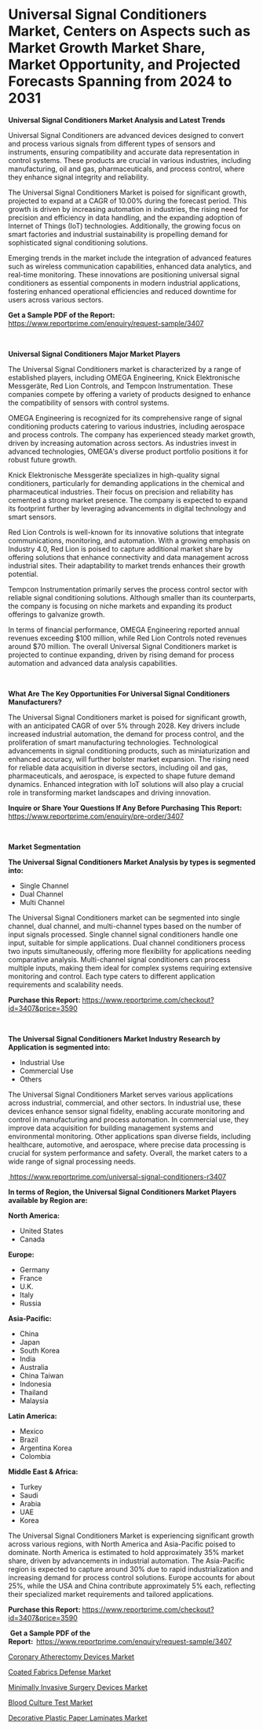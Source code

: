 <p><h1>Universal Signal Conditioners Market, Centers on Aspects such as Market Growth Market Share, Market Opportunity, and Projected Forecasts Spanning from 2024 to 2031</h1></p><p><strong>Universal Signal Conditioners Market Analysis and Latest Trends</strong></p>
<p><p>Universal Signal Conditioners are advanced devices designed to convert and process various signals from different types of sensors and instruments, ensuring compatibility and accurate data representation in control systems. These products are crucial in various industries, including manufacturing, oil and gas, pharmaceuticals, and process control, where they enhance signal integrity and reliability.</p><p>The Universal Signal Conditioners Market is poised for significant growth, projected to expand at a CAGR of 10.00% during the forecast period. This growth is driven by increasing automation in industries, the rising need for precision and efficiency in data handling, and the expanding adoption of Internet of Things (IoT) technologies. Additionally, the growing focus on smart factories and industrial sustainability is propelling demand for sophisticated signal conditioning solutions.</p><p>Emerging trends in the market include the integration of advanced features such as wireless communication capabilities, enhanced data analytics, and real-time monitoring. These innovations are positioning universal signal conditioners as essential components in modern industrial applications, fostering enhanced operational efficiencies and reduced downtime for users across various sectors.</p></p>
<p><strong>Get a Sample PDF of the Report:&nbsp;</strong> <a href="https://www.reportprime.com/enquiry/request-sample/3407">https://www.reportprime.com/enquiry/request-sample/3407</a></p>
<p>&nbsp;</p>
<p><strong>Universal Signal Conditioners Major Market Players</strong></p>
<p><p>The Universal Signal Conditioners market is characterized by a range of established players, including OMEGA Engineering, Knick Elektronische Messgeräte, Red Lion Controls, and Tempcon Instrumentation. These companies compete by offering a variety of products designed to enhance the compatibility of sensors with control systems.</p><p>OMEGA Engineering is recognized for its comprehensive range of signal conditioning products catering to various industries, including aerospace and process controls. The company has experienced steady market growth, driven by increasing automation across sectors. As industries invest in advanced technologies, OMEGA's diverse product portfolio positions it for robust future growth.</p><p>Knick Elektronische Messgeräte specializes in high-quality signal conditioners, particularly for demanding applications in the chemical and pharmaceutical industries. Their focus on precision and reliability has cemented a strong market presence. The company is expected to expand its footprint further by leveraging advancements in digital technology and smart sensors.</p><p>Red Lion Controls is well-known for its innovative solutions that integrate communications, monitoring, and automation. With a growing emphasis on Industry 4.0, Red Lion is poised to capture additional market share by offering solutions that enhance connectivity and data management across industrial sites. Their adaptability to market trends enhances their growth potential.</p><p>Tempcon Instrumentation primarily serves the process control sector with reliable signal conditioning solutions. Although smaller than its counterparts, the company is focusing on niche markets and expanding its product offerings to galvanize growth.</p><p>In terms of financial performance, OMEGA Engineering reported annual revenues exceeding $100 million, while Red Lion Controls noted revenues around $70 million. The overall Universal Signal Conditioners market is projected to continue expanding, driven by rising demand for process automation and advanced data analysis capabilities.</p></p>
<p>&nbsp;</p>
<p><strong>What Are The Key Opportunities For Universal Signal Conditioners Manufacturers?</strong></p>
<p><p>The Universal Signal Conditioners market is poised for significant growth, with an anticipated CAGR of over 5% through 2028. Key drivers include increased industrial automation, the demand for process control, and the proliferation of smart manufacturing technologies. Technological advancements in signal conditioning products, such as miniaturization and enhanced accuracy, will further bolster market expansion. The rising need for reliable data acquisition in diverse sectors, including oil and gas, pharmaceuticals, and aerospace, is expected to shape future demand dynamics. Enhanced integration with IoT solutions will also play a crucial role in transforming market landscapes and driving innovation.</p></p>
<p><strong>Inquire or Share Your Questions If Any Before Purchasing This Report:</strong> <a href="https://www.reportprime.com/enquiry/pre-order/3407">https://www.reportprime.com/enquiry/pre-order/3407</a></p>
<p>&nbsp;</p>
<p><strong>Market Segmentation</strong></p>
<p><strong>The Universal Signal Conditioners Market Analysis by types is segmented into:</strong></p>
<p><ul><li>Single Channel</li><li>Dual Channel</li><li>Multi Channel</li></ul></p>
<p><p>The Universal Signal Conditioners market can be segmented into single channel, dual channel, and multi-channel types based on the number of input signals processed. Single channel signal conditioners handle one input, suitable for simple applications. Dual channel conditioners process two inputs simultaneously, offering more flexibility for applications needing comparative analysis. Multi-channel signal conditioners can process multiple inputs, making them ideal for complex systems requiring extensive monitoring and control. Each type caters to different application requirements and scalability needs.</p></p>
<p><strong>Purchase this Report:&nbsp;</strong><a href="https://www.reportprime.com/checkout?id=3407&price=3590">https://www.reportprime.com/checkout?id=3407&price=3590</a></p>
<p>&nbsp;</p>
<p><strong>The Universal Signal Conditioners Market Industry Research by Application is segmented into:</strong></p>
<p><ul><li>Industrial Use</li><li>Commercial Use</li><li>Others</li></ul></p>
<p><p>The Universal Signal Conditioners Market serves various applications across industrial, commercial, and other sectors. In industrial use, these devices enhance sensor signal fidelity, enabling accurate monitoring and control in manufacturing and process automation. In commercial use, they improve data acquisition for building management systems and environmental monitoring. Other applications span diverse fields, including healthcare, automotive, and aerospace, where precise data processing is crucial for system performance and safety. Overall, the market caters to a wide range of signal processing needs.</p></p>
<p><a href="https://www.reportprime.com/universal-signal-conditioners-r3407">&nbsp;https://www.reportprime.com/universal-signal-conditioners-r3407</a></p>
<p><strong>In terms of Region, the Universal Signal Conditioners Market Players available by Region are:</strong></p>
<p>
    <p> <strong> North America: </strong>
        <ul>
            <li>United States</li>
            <li>Canada</li>
        </ul>
        </p> 
    <p> <strong> Europe: </strong>
        <ul>
            <li>Germany</li>
            <li>France</li>
            <li>U.K.</li>
            <li>Italy</li>
            <li>Russia</li>
        </ul>
        </p> 
    <p> <strong> Asia-Pacific: </strong>
        <ul>
            <li>China</li>
            <li>Japan</li>
            <li>South Korea</li>
            <li>India</li>
            <li>Australia</li>
            <li>China Taiwan</li>
            <li>Indonesia</li>
            <li>Thailand</li>
            <li>Malaysia</li>
        </ul>
        </p> 
    <p> <strong> Latin America: </strong>
        <ul>
            <li>Mexico</li>
            <li>Brazil</li>
            <li>Argentina Korea</li>
            <li>Colombia</li>
        </ul>
        </p> 
    <p> <strong> Middle East & Africa: </strong>
        <ul>
            <li>Turkey</li>
            <li>Saudi</li>
            <li>Arabia</li>
            <li>UAE</li>
            <li>Korea</li>
        </ul>
    </p>
    </p>
<p><p>The Universal Signal Conditioners Market is experiencing significant growth across various regions, with North America and Asia-Pacific poised to dominate. North America is estimated to hold approximately 35% market share, driven by advancements in industrial automation. The Asia-Pacific region is expected to capture around 30% due to rapid industrialization and increasing demand for process control solutions. Europe accounts for about 25%, while the USA and China contribute approximately 5% each, reflecting their specialized market requirements and tailored applications.</p></p>
<p><strong>Purchase this Report: </strong><a href="https://www.reportprime.com/checkout?id=3407&price=3590">https://www.reportprime.com/checkout?id=3407&price=3590</a></p>
<p>&nbsp;<strong>Get a Sample PDF of the Report:&nbsp;&nbsp;</strong><a href="https://www.reportprime.com/enquiry/request-sample/3407">https://www.reportprime.com/enquiry/request-sample/3407</a></p>
<p><strong></strong></p>
<p><p><a href="https://www.linkedin.com/pulse/coronary-atherectomy-devices-market-global-regional-analysis-p96fe?trackingId=jaJzldiXRSOIHR6MenYs6g%3D%3D">Coronary Atherectomy Devices Market</a></p><p><a href="https://issuu.com/reportprime-2/docs/coated-fabrics-defense-market-size-_110e3857763386">Coated Fabrics Defense Market</a></p><p><a href="https://www.linkedin.com/pulse/minimally-invasive-surgery-devices-market-global-insights-onxke?trackingId=vJUx%2BCeeRem1uuq9xor3Iw%3D%3D">Minimally Invasive Surgery Devices Market</a></p><p><a href="https://www.linkedin.com/pulse/comprehensive-look-product-type-instrumentsconsumablesothers-application-qktee?trackingId=g6s8IvKjR4Kyk9hNuBu37A%3D%3D">Blood Culture Test Market</a></p><p><a href="https://issuu.com/reportprime-2/docs/decorative-plastic-paper-laminates-_7fefc6990e45cd">Decorative Plastic Paper Laminates Market</a></p></p>